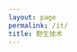 ```yaml
---
layout: page
permalink: /it/
title: 野生技术
---
```


<section class="post-list"></section>
<nav class="pagination"></nav>